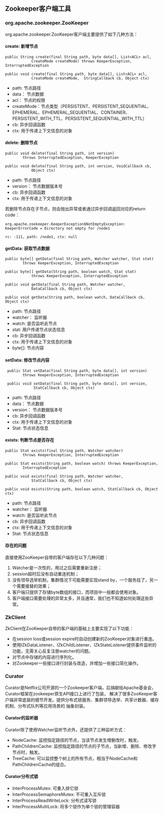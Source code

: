 ## Zookeeper客户端工具

### org.apache.zookeeper.ZooKeeper

org.apache.zookeeper.ZooKeeper客户端主要提供了如下几种方法：

#### create: 新增节点

    public String create(final String path, byte data[], List<ACL> acl,
                CreateMode createMode) throws KeeperException, InterruptedException
                
    public void create(final String path, byte data[], List<ACL> acl,
                CreateMode createMode,  StringCallback cb, Object ctx)

- path: 节点路径
- data： 节点数据
- acl： 节点的权限
- createMode：节点类型（PERSISTENT、PERSISTENT_SEQUENTIAL、EPHEMERAL、EPHEMERAL_SEQUENTIAL、CONTAINER、PERSISTENT_WITH_TTL、PERSISTENT_SEQUENTIAL_WITH_TTL）
- cb: 异步回调函数
- ctx: 用于传递上下文信息的对象
        
#### delete: 删除节点

    public void delete(final String path, int version)
            throws InterruptedException, KeeperException
            
    public void delete(final String path, int version, VoidCallback cb,
                Object ctx)

- path: 节点路径
- version： 节点数据版本号
- cb: 异步回调函数
- ctx: 用于传递上下文信息的对象

若删除节点存在子节点，则会抛出异常或者通过异步回调返回对应的return code：

    org.apache.zookeeper.KeeperException$NotEmptyException: KeeperErrorCode = Directory not empty for /node1
    
    rc: -111, path: /node1, ctx: null

#### getData: 获取节点数据

    public byte[] getData(final String path, Watcher watcher, Stat stat)
            throws KeeperException, InterruptedException

    public byte[] getData(String path, boolean watch, Stat stat)
                throws KeeperException, InterruptedException
     
    public void getData(final String path, Watcher watcher,
                DataCallback cb, Object ctx)
                
    public void getData(String path, boolean watch, DataCallback cb, Object ctx)
    
- path: 节点路径
- watcher： 监听器
- watch: 是否监听此节点
- stat: 用户传递节点状态信息
- cb: 异步回调函数
- ctx: 用于传递上下文信息的对象
- byte[]: 节点内容


#### setData: 修改节点内容

     public Stat setData(final String path, byte data[], int version)
            throws KeeperException, InterruptedException
            
     public void setData(final String path, byte data[], int version,
                 StatCallback cb, Object ctx)

- path: 节点路径
- data： 节点数据
- version： 节点数据版本号
- cb: 异步回调函数
- ctx: 用于传递上下文信息的对象        
- Stat: 节点状态信息        
                 
#### exists: 判断节点是否存在

    public Stat exists(final String path, Watcher watcher)
            throws KeeperException, InterruptedException

    public Stat exists(String path, boolean watch) throws KeeperException,
            InterruptedException
            
    public void exists(final String path, Watcher watcher,
                StatCallback cb, Object ctx)

    public void exists(String path, boolean watch, StatCallback cb, Object ctx)
    
- path: 节点路径
- watcher： 监听器
- watch: 是否监听此节点
- cb: 异步回调函数
- ctx: 用于传递上下文信息的对象
- Stat: 节点状态信息      

#### 存在的问题

直接使用ZooKeeper自带的客户端存在以下几种问题：

1) Watcher是一次性的，用过之后需要重新注册；
2) session超时后没有自动重连机制；
3) 没有领导选举机制，集群情况下可能需要实现stand by，一个服务挂了，另一个需要接替的效果；
4) 客户端只提供了存储byte数组的接口，而项目中一般都会使用对象。
5) 客户端接口需要处理的异常太多，并且通常，我们也不知道如何处理这些异常。


### ZkClient

ZkClient在ZooKeeper自带的客户端的基础上主要实现了以下功能：
- 在session loss或session expire时自动创建新的ZooKeeper对象进行重连。
- 使用IZkDataListener、IZkChildListener、IZkStateListener提供事件监听的功能，无需关心反复注册watcher的问题。
- 对节点中存储的内容进行序列化。
- 对Zookeeper一些接口进行封装与改造，并增加一些接口简化操作。


### Curator

Curator是Netflix公司开源的一个Zookeeper客户端，后捐献给Apache基金会，Curator框架在zookeeper原生API接口上进行了包装，
解决了很多ZooKeeper客户端非常底层的细节开发。提供分布式锁服务、集群领导选举、共享计数器、缓存机制、分布式队列等应用场景的
抽象封装。

#### Curator的监听器

Curator除了使用Watcher监听节点外，还提供了三种监听方式：

- NodeCache: 监控指定路径的节点，当该节点发生增删改时，触发。
- PathChildrenCache: 监控指定路径的节点的子节点，当新增、删除、修改字节点时，触发。
- TreeCache: 可以监控整个树上的所有节点，相当于NodeCache和PathChildrenCache的组合。

#### Curator分布式锁

- InterProcessMutex: 可重入排它锁
- InterProcessSemaphoreMutex: 不可重入互斥锁
- InterProcessReadWriteLock: 分布式读写锁
- InterProcessMultiLock: 将多个锁作为单个锁的管理容器
















